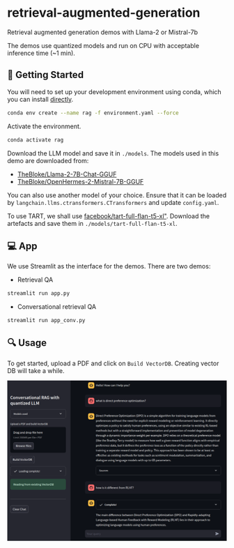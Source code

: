 # retrieval-augmented-generation
Retrieval augmented generation demos with Llama-2 or Mistral-7b

The demos use quantized models and run on CPU with acceptable inference time (~1 min).


## 🔧 Getting Started

You will need to set up your development environment using conda, which you can install [directly](https://docs.conda.io/projects/conda/en/latest/user-guide/install/index.html).

```bash
conda env create --name rag -f environment.yaml --force
```

Activate the environment.
```bash
conda activate rag
```

Download the LLM model and save it in `./models`. The models used in this demo are downloaded from:
- [TheBloke/Llama-2-7B-Chat-GGUF](https://huggingface.co/TheBloke/Llama-2-7B-Chat-GGUF)
- [TheBloke/OpenHermes-2-Mistral-7B-GGUF](https://huggingface.co/TheBloke/OpenHermes-2-Mistral-7B-GGUF)

You can also use another model of your choice. Ensure that it can be loaded by `langchain.llms.ctransformers.CTransformers` and update `config.yaml`.

To use TART, we shall use [facebook/tart-full-flan-t5-xl"](https://huggingface.co/facebook/tart-full-flan-t5-xl). Download the artefacts and save them in `./models/tart-full-flan-t5-xl`.


## 💻 App

We use Streamlit as the interface for the demos. There are two demos:
- Retrieval QA
```bash
streamlit run app.py
```

- Conversational retrieval QA
```bash
streamlit run app_conv.py
```


## 🔍 Usage

To get started, upload a PDF and click on `Build VectorDB`. Creating vector DB will take a while.

![screenshot](./assets/screenshot.png)
